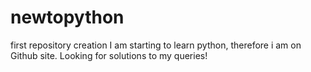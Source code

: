 # newtopython
first repository creation
I am starting to learn python, therefore i am on Github site. Looking for solutions to my queries!
